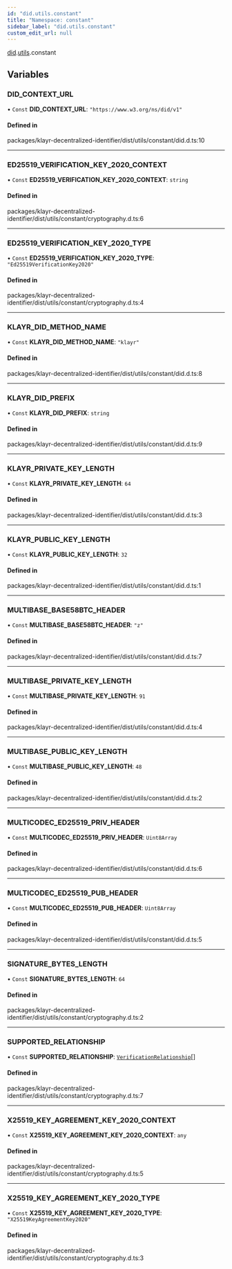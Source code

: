 ```yaml
---
id: "did.utils.constant"
title: "Namespace: constant"
sidebar_label: "did.utils.constant"
custom_edit_url: null
---
```


[did](did.md).[utils](did.utils.md).constant

## Variables

### DID\_CONTEXT\_URL

• `Const` **DID\_CONTEXT\_URL**: ``"https://www.w3.org/ns/did/v1"``

#### Defined in

packages/klayr-decentralized-identifier/dist/utils/constant/did.d.ts:10

___

### ED25519\_VERIFICATION\_KEY\_2020\_CONTEXT

• `Const` **ED25519\_VERIFICATION\_KEY\_2020\_CONTEXT**: `string`

#### Defined in

packages/klayr-decentralized-identifier/dist/utils/constant/cryptography.d.ts:6

___

### ED25519\_VERIFICATION\_KEY\_2020\_TYPE

• `Const` **ED25519\_VERIFICATION\_KEY\_2020\_TYPE**: ``"Ed25519VerificationKey2020"``

#### Defined in

packages/klayr-decentralized-identifier/dist/utils/constant/cryptography.d.ts:4

___

### KLAYR\_DID\_METHOD\_NAME

• `Const` **KLAYR\_DID\_METHOD\_NAME**: ``"klayr"``

#### Defined in

packages/klayr-decentralized-identifier/dist/utils/constant/did.d.ts:8

___

### KLAYR\_DID\_PREFIX

• `Const` **KLAYR\_DID\_PREFIX**: `string`

#### Defined in

packages/klayr-decentralized-identifier/dist/utils/constant/did.d.ts:9

___

### KLAYR\_PRIVATE\_KEY\_LENGTH

• `Const` **KLAYR\_PRIVATE\_KEY\_LENGTH**: ``64``

#### Defined in

packages/klayr-decentralized-identifier/dist/utils/constant/did.d.ts:3

___

### KLAYR\_PUBLIC\_KEY\_LENGTH

• `Const` **KLAYR\_PUBLIC\_KEY\_LENGTH**: ``32``

#### Defined in

packages/klayr-decentralized-identifier/dist/utils/constant/did.d.ts:1

___

### MULTIBASE\_BASE58BTC\_HEADER

• `Const` **MULTIBASE\_BASE58BTC\_HEADER**: ``"z"``

#### Defined in

packages/klayr-decentralized-identifier/dist/utils/constant/did.d.ts:7

___

### MULTIBASE\_PRIVATE\_KEY\_LENGTH

• `Const` **MULTIBASE\_PRIVATE\_KEY\_LENGTH**: ``91``

#### Defined in

packages/klayr-decentralized-identifier/dist/utils/constant/did.d.ts:4

___

### MULTIBASE\_PUBLIC\_KEY\_LENGTH

• `Const` **MULTIBASE\_PUBLIC\_KEY\_LENGTH**: ``48``

#### Defined in

packages/klayr-decentralized-identifier/dist/utils/constant/did.d.ts:2

___

### MULTICODEC\_ED25519\_PRIV\_HEADER

• `Const` **MULTICODEC\_ED25519\_PRIV\_HEADER**: `Uint8Array`

#### Defined in

packages/klayr-decentralized-identifier/dist/utils/constant/did.d.ts:6

___

### MULTICODEC\_ED25519\_PUB\_HEADER

• `Const` **MULTICODEC\_ED25519\_PUB\_HEADER**: `Uint8Array`

#### Defined in

packages/klayr-decentralized-identifier/dist/utils/constant/did.d.ts:5

___

### SIGNATURE\_BYTES\_LENGTH

• `Const` **SIGNATURE\_BYTES\_LENGTH**: ``64``

#### Defined in

packages/klayr-decentralized-identifier/dist/utils/constant/cryptography.d.ts:2

___

### SUPPORTED\_RELATIONSHIP

• `Const` **SUPPORTED\_RELATIONSHIP**: [`VerificationRelationship`](did.md#verificationrelationship)[]

#### Defined in

packages/klayr-decentralized-identifier/dist/utils/constant/cryptography.d.ts:7

___

### X25519\_KEY\_AGREEMENT\_KEY\_2020\_CONTEXT

• `Const` **X25519\_KEY\_AGREEMENT\_KEY\_2020\_CONTEXT**: `any`

#### Defined in

packages/klayr-decentralized-identifier/dist/utils/constant/cryptography.d.ts:5

___

### X25519\_KEY\_AGREEMENT\_KEY\_2020\_TYPE

• `Const` **X25519\_KEY\_AGREEMENT\_KEY\_2020\_TYPE**: ``"X25519KeyAgreementKey2020"``

#### Defined in

packages/klayr-decentralized-identifier/dist/utils/constant/cryptography.d.ts:3
